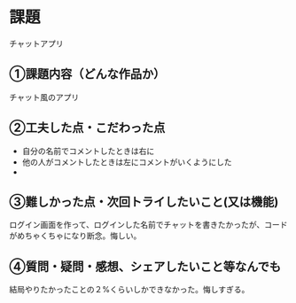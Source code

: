 # 課題　 
チャットアプリ

## ①課題内容（どんな作品か）
チャット風のアプリ

## ②工夫した点・こだわった点
- 自分の名前でコメントしたときは右に
- 他の人がコメントしたときは左にコメントがいくようにした
- 

## ③難しかった点・次回トライしたいこと(又は機能)
ログイン画面を作って、ログインした名前でチャットを書きたかったが、コードがめちゃくちゃになり断念。悔しい。


## ④質問・疑問・感想、シェアしたいこと等なんでも
結局やりたかったことの２%くらいしかできなかった。悔しすぎる。
